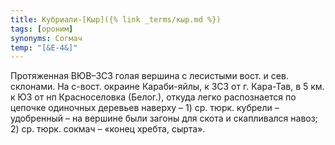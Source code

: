 ```yaml
---
title: Кубриали-[Кыр]({% link _terms/кыр.md %})
tags: [ороним]
synonyms: Согмач
temp: "[&Е-4&]"
---
```


Протяженная ВЮВ–ЗСЗ голая вершина с лесистыми вост. и сев. склонами. На с-вост.
окраине Караби-яйлы, к ЗСЗ от г. Кара-Тав, в 5 км. к ЮЗ от нп Красноселовка
(Белог.), откуда легко распознается по цепочке одиночных деревьев наверху – 1)
ср. тюрк. кубрели – удобренный – на вершине были загоны для скота и скапливался
навоз; 2) ср. тюрк. сокмач – «конец хребта, сырта».
